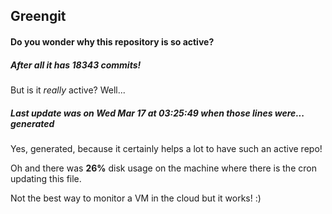 ## Greengit

#### Do you wonder why this repository is so active?

##### After all it has 18343 commits!

But is it *really* active? Well...

##### Last update was on Wed Mar 17 at 03:25:49 when those lines were... generated

Yes, generated, because it certainly helps a lot to have such an active repo!

Oh and there was **26%** disk usage on the machine
where there is the cron updating this file.

Not the best way to monitor a VM in the cloud but it works! :)
